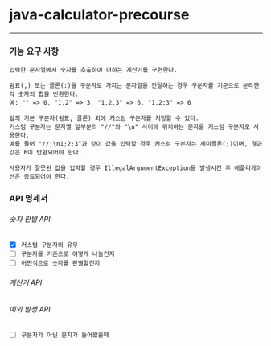 java-calculator-precourse
===
---

### 기능 요구 사항
    입력한 문자열에서 숫자를 추출하여 더하는 계산기를 구현한다.   
    
    쉼표(,) 또는 콜론(:)을 구분자로 가지는 문자열을 전달하는 경우 구분자를 기준으로 분리한 각 숫자의 합을 반환한다.
    예: "" => 0, "1,2" => 3, "1,2,3" => 6, "1,2:3" => 6
    
    앞의 기본 구분자(쉼표, 콜론) 외에 커스텀 구분자를 지정할 수 있다.   
    커스텀 구분자는 문자열 앞부분의 "//"와 "\n" 사이에 위치하는 문자를 커스텀 구분자로 사용한다.
    예를 들어 "//;\n1;2;3"과 같이 값을 입력할 경우 커스텀 구분자는 세미콜론(;)이며, 결과 값은 6이 반환되어야 한다. 
    
    사용자가 잘못된 값을 입력할 경우 IllegalArgumentException을 발생시킨 후 애플리케이션은 종료되어야 한다.

### API 명세서
###### 숫자 판별 API
- [x] `` 커스텀 구분자의 유무 ``
- [ ] `` 구분자를 기준으로 어떻게 나눌건지 ``
- [ ] `` 어떤식으로 숫자를 판별할건지 ``

###### 계산기 API
###### 예외 발생 API
- [ ] `` 구분자가 아닌 문자가 들어왔을때 ``


